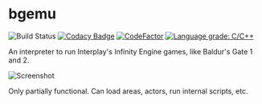 bgemu
=====
![Build Status](https://github.com/jackburton79/bgemu/workflows/C/C++%20CI/badge.svg)
[![Codacy Badge](https://api.codacy.com/project/badge/Grade/ff3bb74ed5174a989893fb6bc833ff71)](https://app.codacy.com/gh/jackburton79/bgemu?utm_source=github.com&utm_medium=referral&utm_content=jackburton79/bgemu&utm_campaign=Badge_Grade_Settings)
[![CodeFactor](https://www.codefactor.io/repository/github/jackburton79/bgemu/badge)](https://www.codefactor.io/repository/github/jackburton79/bgemu)
[![Language grade: C/C++](https://img.shields.io/lgtm/grade/cpp/g/jackburton79/bgemu.svg?logo=lgtm&logoWidth=18)](https://lgtm.com/projects/g/jackburton79/bgemu/context:cpp)

An interpreter to run Interplay's Infinity Engine games, like Baldur's Gate 1 and 2.

![Screenshot](https://raw.github.com/jackburton79/bgemu/master/screenshots/area.png)

Only partially functional. Can load areas, actors, run internal scripts, etc.


